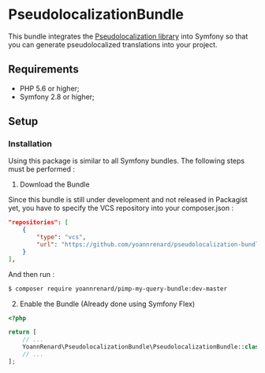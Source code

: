 # PseudolocalizationBundle

This bundle integrates the [Pseudolocalization library](https://github.com/yoannrenard/pseudolocalization)
into Symfony so that you can generate pseudolocalized translations into your project.

## Requirements

* PHP 5.6 or higher;
* Symfony 2.8 or higher;

## Setup

### Installation

Using this package is similar to all Symfony bundles. The following steps must be performed :

1. Download the Bundle

Since this bundle is still under development and not released in Packagist yet, you have to specify the VCS repository into your composer.json :  

```json
"repositories": [
    {
        "type": "vcs",
        "url": "https://github.com/yoannrenard/pseudolocalization-bundle.git"
    }
],
```

And then run :

```bash
$ composer require yoannrenard/pimp-my-query-bundle:dev-master
```

2. Enable the Bundle (Already done using Symfony Flex)

```php
<?php

return [
    // ...
    YoannRenard\PseudolocalizationBundle\PseudolocalizationBundle::class => ['all' => true],
    // ...
];
```

